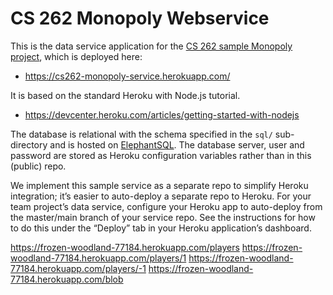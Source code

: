 # CS 262 Monopoly Webservice

This is the data service application for the
[CS 262 sample Monopoly project](https://github.com/calvin-cs262-organization/monopoly-project),
 which is deployed here:

- <https://cs262-monopoly-service.herokuapp.com/>

It is based on the standard Heroku with Node.js tutorial.

- <https://devcenter.heroku.com/articles/getting-started-with-nodejs>

The database is relational with the schema specified in the `sql/` sub-directory
and is hosted on [ElephantSQL](https://www.elephantsql.com/). The database server,
user and password are stored as Heroku configuration variables rather than in this
(public) repo.

We implement this sample service as a separate repo to simplify Heroku integration;
it&rsquo;s easier to auto-deploy a separate repo to Heroku. For your team project&rsquo;s
data service, configure your Heroku app to auto-deploy from the master/main branch
of your service repo. See the instructions for how to do this under the
&ldquo;Deploy&rdquo; tab in your Heroku application&rsquo;s dashboard.


https://frozen-woodland-77184.herokuapp.com/players
https://frozen-woodland-77184.herokuapp.com/players/1
https://frozen-woodland-77184.herokuapp.com/players/-1
https://frozen-woodland-77184.herokuapp.com/blob